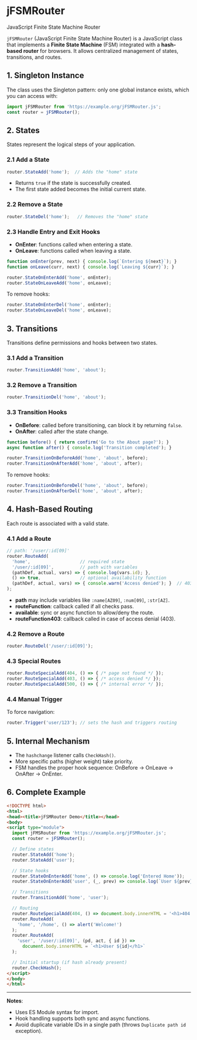 # jFSMRouter
JavaScript Finite State Machine Router

`jFSMRouter` (JavaScript Finite State Machine Router) is a JavaScript class that implements a **Finite State Machine** (FSM) integrated with a **hash-based router** for browsers. It allows centralized management of states, transitions, and routes.

## 1. Singleton Instance

The class uses the Singleton pattern: only one global instance exists, which you can access with:

```js
import jFSMRouter from 'https://example.org/jFSMRouter.js';
const router = jFSMRouter();
```

## 2. States

States represent the logical steps of your application.

### 2.1 Add a State

```js
router.StateAdd('home');  // Adds the "home" state
```

- Returns `true` if the state is successfully created.
- The first state added becomes the initial current state.

### 2.2 Remove a State

```js
router.StateDel('home');   // Removes the "home" state
```

### 2.3 Handle Entry and Exit Hooks

- **OnEnter**: functions called when entering a state.
- **OnLeave**: functions called when leaving a state.

```js
function onEnter(prev, next) { console.log(`Entering ${next}`); }
function onLeave(curr, next) { console.log(`Leaving ${curr}`); }

router.StateOnEnterAdd('home', onEnter);
router.StateOnLeaveAdd('home', onLeave);
```

To remove hooks:

```js
router.StateOnEnterDel('home', onEnter);
router.StateOnLeaveDel('home', onLeave);
```

## 3. Transitions

Transitions define permissions and hooks between two states.

### 3.1 Add a Transition

```js
router.TransitionAdd('home', 'about');
```

### 3.2 Remove a Transition

```js
router.TransitionDel('home', 'about');
```

### 3.3 Transition Hooks

- **OnBefore**: called before transitioning, can block it by returning `false`.
- **OnAfter**: called after the state change.

```js
function before() { return confirm('Go to the About page?'); }
async function after() { console.log('Transition completed'); }

router.TransitionOnBeforeAdd('home', 'about', before);
router.TransitionOnAfterAdd('home', 'about', after);
```

To remove hooks:

```js
router.TransitionOnBeforeDel('home', 'about', before);
router.TransitionOnAfterDel('home', 'about', after);
```

## 4. Hash-Based Routing

Each route is associated with a valid state.

### 4.1 Add a Route

```js
// path: '/user/:id[09]'
router.RouteAdd(
  'home',                   // required state
  '/user/:id[09]',          // path with variables
  (pathDef, actual, vars) => { console.log(vars.id); },
  () => true,               // optional availability function
  (pathDef, actual, vars) => { console.warn('Access denied'); }  // 403
);
```

- **path** may include variables like `:name[AZ09]`, `:num[09]`, `:str[AZ]`.
- **routeFunction**: callback called if all checks pass.
- **available**: sync or async function to allow/deny the route.
- **routeFunction403**: callback called in case of access denial (403).

### 4.2 Remove a Route

```js
router.RouteDel('/user/:id[09]');
```

### 4.3 Special Routes

```js
router.RouteSpecialAdd(404, () => { /* page not found */ });
router.RouteSpecialAdd(403, () => { /* access denied */ });
router.RouteSpecialAdd(500, () => { /* internal error */ });
```

### 4.4 Manual Trigger

To force navigation:

```js
router.Trigger('user/123'); // sets the hash and triggers routing
```

## 5. Internal Mechanism

- The `hashchange` listener calls `CheckHash()`.
- More specific paths (higher weight) take priority.
- FSM handles the proper hook sequence: OnBefore → OnLeave → OnAfter → OnEnter.

## 6. Complete Example

```html
<!DOCTYPE html>
<html>
<head><title>jFSMRouter Demo</title></head>
<body>
<script type="module">
  import jFMSRouter from 'https://example.org/jFSMRouter.js';
  const router = jFSMRouter();

  // Define states
  router.StateAdd('home');
  router.StateAdd('user');

  // State hooks
  router.StateOnEnterAdd('home', () => console.log('Entered Home'));
  router.StateOnEnterAdd('user', (_, prev) => console.log(`User ${prev}→user`));

  // Transitions
  router.TransitionAdd('home', 'user');

  // Routing
  router.RouteSpecialAdd(404, () => document.body.innerHTML = '<h1>404 Not Found</h1>');
  router.RouteAdd(
    'home', '/home', () => alert('Welcome!')
  );
  router.RouteAdd(
    'user', '/user/:id[09]', (pd, act, { id }) =>
      document.body.innerHTML = `<h1>User ${id}</h1>`
  );

  // Initial startup (if hash already present)
  router.CheckHash();
</script>
</body>
</html>
```

---

**Notes**:
- Uses ES Module syntax for import.
- Hook handling supports both sync and async functions.
- Avoid duplicate variable IDs in a single path (throws `Duplicate path id` exception).
